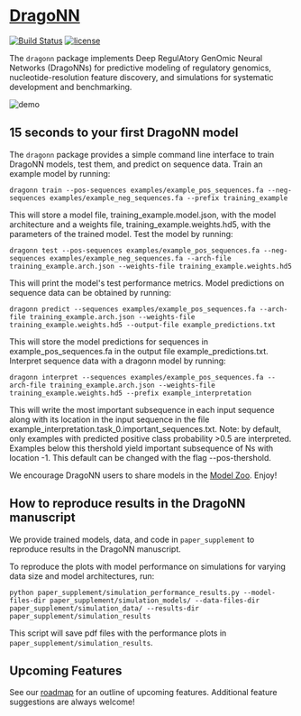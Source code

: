# [DragoNN](http://kundajelab.github.io/dragonn/)
[![Build Status](https://travis-ci.org/kundajelab/dragonn.svg?branch=master)](https://travis-ci.org/kundajelab/dragonn)
[![license](https://img.shields.io/github/license/mashape/apistatus.svg?maxAge=2592000)](https://github.com/kundajelab/dragonn/blob/master/LICENSE)

The `dragonn` package implements Deep RegulAtory GenOmic Neural Networks (DragoNNs) for predictive modeling of regulatory genomics, nucleotide-resolution feature discovery, and simulations for systematic development and benchmarking.

![demo](http://i.imgur.com/1fAgrt2.gif)


## 15 seconds to your first DragoNN model
The `dragonn` package provides a simple command line interface to train DragoNN models, test them, and predict on sequence data. Train an example model by running:

```
dragonn train --pos-sequences examples/example_pos_sequences.fa --neg-sequences examples/example_neg_sequences.fa --prefix training_example
```

This will store a model file, training_example.model.json, with the model architecture and a weights file, training_example.weights.hd5, with the parameters of the trained model. Test the model by running:

```
dragonn test --pos-sequences examples/example_pos_sequences.fa --neg-sequences examples/example_neg_sequences.fa --arch-file training_example.arch.json --weights-file training_example.weights.hd5
```

This will print the model's test performance metrics. Model predictions on sequence data can be obtained by running:

```
dragonn predict --sequences examples/example_pos_sequences.fa --arch-file training_example.arch.json --weights-file training_example.weights.hd5 --output-file example_predictions.txt
```

This will store the model predictions for sequences in example_pos_sequences.fa in the output file example_predictions.txt. Interpret sequence data with a dragonn model by running:

```
dragonn interpret --sequences examples/example_pos_sequences.fa --arch-file training_example.arch.json --weights-file training_example.weights.hd5 --prefix example_interpretation
```

This will write the most important subsequence in each input sequence along with its location in the input sequence in the file example_interpretation.task_0.important_sequences.txt.
Note: by default, only examples with predicted positive class probability >0.5 are interpreted. Examples below this thershold yield important subsequence of Ns with location -1. This default can be changed with the flag --pos-thershold.

We encourage DragoNN users to share models in the [Model Zoo](https://github.com/kundajelab/dragonn/wiki/Model-Zoo). Enjoy!

## How to reproduce results in the DragoNN manuscript

We provide trained models, data, and code in `paper_supplement` to reproduce results in the DragoNN manuscript.

To reproduce the plots with model performance on simulations for varying data size and model architectures, run:
```
python paper_supplement/simulation_performance_results.py --model-files-dir paper_supplement/simulation_models/ --data-files-dir paper_supplement/simulation_data/ --results-dir paper_supplement/simulation_results
```
This script will save pdf files with the performance plots in `paper_supplement/simulation_results`.

## Upcoming Features

See our [roadmap](https://github.com/kundajelab/dragonn/issues/5) for an outline of upcoming features. Additional feature suggestions are always welcome!

